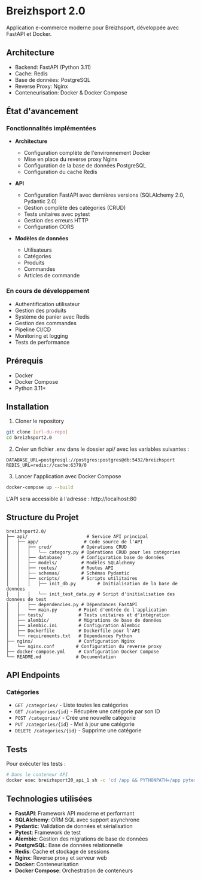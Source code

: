 # Breizhsport 2.0

Application e-commerce moderne pour Breizhsport, développée avec FastAPI et Docker.

## Architecture

- Backend: FastAPI (Python 3.11)
- Cache: Redis
- Base de données: PostgreSQL
- Reverse Proxy: Nginx
- Conteneurisation: Docker & Docker Compose

## État d'avancement

### Fonctionnalités implémentées

- **Architecture**
  - Configuration complète de l'environnement Docker
  - Mise en place du reverse proxy Nginx
  - Configuration de la base de données PostgreSQL
  - Configuration du cache Redis

- **API**
  - Configuration FastAPI avec dernières versions (SQLAlchemy 2.0, Pydantic 2.0)
  - Gestion complète des catégories (CRUD)
  - Tests unitaires avec pytest
  - Gestion des erreurs HTTP
  - Configuration CORS

- **Modèles de données**
  - Utilisateurs
  - Catégories
  - Produits
  - Commandes
  - Articles de commande

### En cours de développement

- Authentification utilisateur
- Gestion des produits
- Système de panier avec Redis
- Gestion des commandes
- Pipeline CI/CD
- Monitoring et logging
- Tests de performance

## Prérequis

- Docker
- Docker Compose
- Python 3.11+

## Installation

1. Cloner le repository
```bash
git clone [url-du-repo]
cd breizhsport2.0
```

2. Créer un fichier .env dans le dossier api/ avec les variables suivantes :
```env
DATABASE_URL=postgresql://postgres:postgres@db:5432/breizhsport
REDIS_URL=redis://cache:6379/0
```

3. Lancer l'application avec Docker Compose
```bash
docker-compose up --build
```

L'API sera accessible à l'adresse : http://localhost:80

## Structure du Projet

```
breizhsport2.0/
├── api/                      # Service API principal
│   ├── app/                 # Code source de l'API
│   │   ├── crud/           # Opérations CRUD
│   │   │   └── category.py # Opérations CRUD pour les catégories
│   │   ├── database/       # Configuration base de données
│   │   ├── models/         # Modèles SQLAlchemy
│   │   ├── routes/         # Routes API
│   │   ├── schemas/        # Schémas Pydantic
│   │   ├── scripts/        # Scripts utilitaires
│   │   │   ├── init_db.py        # Initialisation de la base de données
│   │   │   └── init_test_data.py # Script d'initialisation des données de test
│   │   ├── dependencies.py # Dépendances FastAPI
│   │   └── main.py        # Point d'entrée de l'application
│   ├── tests/             # Tests unitaires et d'intégration
│   ├── alembic/           # Migrations de base de données
│   ├── alembic.ini        # Configuration Alembic
│   ├── Dockerfile         # Dockerfile pour l'API
│   └── requirements.txt   # Dépendances Python
├── nginx/                 # Configuration Nginx
│   └── nginx.conf        # Configuration du reverse proxy
├── docker-compose.yml     # Configuration Docker Compose
└── README.md             # Documentation
```

## API Endpoints

### Catégories

- `GET /categories/` - Liste toutes les catégories
- `GET /categories/{id}` - Récupère une catégorie par son ID
- `POST /categories/` - Crée une nouvelle catégorie
- `PUT /categories/{id}` - Met à jour une catégorie
- `DELETE /categories/{id}` - Supprime une catégorie

## Tests

Pour exécuter les tests :

```bash
# Dans le conteneur API
docker exec breizhsport20_api_1 sh -c 'cd /app && PYTHONPATH=/app pytest -v'
```

## Technologies utilisées

- **FastAPI**: Framework API moderne et performant
- **SQLAlchemy**: ORM SQL avec support asynchrone
- **Pydantic**: Validation de données et sérialisation
- **Pytest**: Framework de test
- **Alembic**: Gestion des migrations de base de données
- **PostgreSQL**: Base de données relationnelle
- **Redis**: Cache et stockage de sessions
- **Nginx**: Reverse proxy et serveur web
- **Docker**: Conteneurisation
- **Docker Compose**: Orchestration de conteneurs

